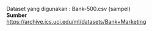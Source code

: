 Dataset yang digunakan : Bank-500.csv (sampel)<br>
**Sumber**<br>
https://archive.ics.uci.edu/ml/datasets/Bank+Marketing<br>
